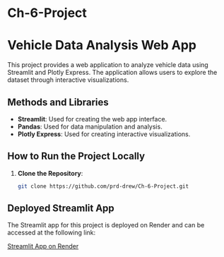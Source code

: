 # Ch-6-Project
# Vehicle Data Analysis Web App

This project provides a web application to analyze vehicle data using Streamlit and Plotly Express. The application allows users to explore the dataset through interactive visualizations.

## Methods and Libraries

- **Streamlit**: Used for creating the web app interface.
- **Pandas**: Used for data manipulation and analysis.
- **Plotly Express**: Used for creating interactive visualizations.

## How to Run the Project Locally

1. **Clone the Repository**:
   ```bash
   git clone https://github.com/prd-drew/Ch-6-Project.git

   
## Deployed Streamlit App

The Streamlit app for this project is deployed on Render and can be accessed at the following link:

[Streamlit App on Render](https://ch-6-project.onrender.com)

